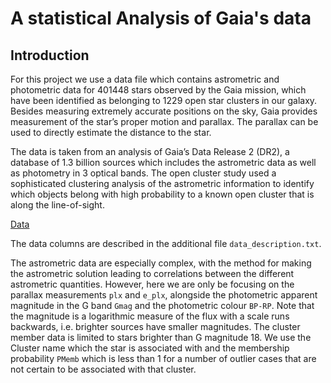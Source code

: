 # A statistical Analysis of Gaia's data

## Introduction

For this project we use a data file which contains astrometric and photometric data for 401448 stars observed by the Gaia mission, 
which have been identified as belonging to 1229 open star clusters in our galaxy. Besides measuring extremely accurate positions on the sky, Gaia provides 
measurement of the star’s proper motion and parallax. The parallax can be used to directly estimate the distance to the star. 

The data is taken from an analysis of Gaia’s Data Release 2 (DR2), a database of 1.3 billion sources which includes the astrometric data as well as 
photometry in 3 optical bands. The open cluster study used a sophisticated clustering analysis of the astrometric information to identify which objects 
belong with high probability to a known open cluster that is along the line-of-sight.

[Data](https://drive.google.com/file/d/1rcn2CV_0qCfbMOs8UHsMpSdTlnrylA71/view?usp=sharing)

The data columns are described in the additional file `data_description.txt`.


The astrometric data are especially complex, with the method for making the astrometric solution leading to correlations between the different astrometric 
quantities. However, here we are only be focusing on the parallax measurements `plx` and `e_plx`, alongside the photometric apparent magnitude in the 
G band `Gmag` and the photometric colour  `BP-RP`. Note that the magnitude is a logarithmic measure of the flux with a scale runs backwards, 
i.e. brighter  sources have smaller magnitudes. The cluster member data is limited to stars brighter than G magnitude 18. We use the Cluster name which
the star is associated with and the membership probability `PMemb` which is less than 1 for a number of outlier cases that are not certain to be associated
with that cluster.  
